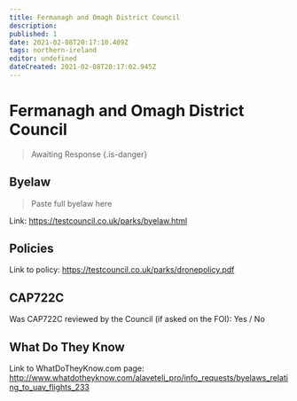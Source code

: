 ```yaml
---
title: Fermanagh and Omagh District Council
description:
published: 1
date: 2021-02-08T20:17:10.409Z
tags: northern-ireland
editor: undefined
dateCreated: 2021-02-08T20:17:02.945Z
---
```


# Fermanagh and Omagh District Council
>  Awaiting Response
> {.is-danger}

## Byelaw
> Paste full byelaw here

Link:
https://testcouncil.co.uk/parks/byelaw.html

## Policies
Link to policy:
https://testcouncil.co.uk/parks/dronepolicy.pdf

## CAP722C

Was CAP722C reviewed by the Council (if asked on the FOI): Yes / No

## What Do They Know

Link to WhatDoTheyKnow.com page:
http://www.whatdotheyknow.com/alaveteli_pro/info_requests/byelaws_relating_to_uav_flights_233


